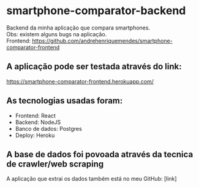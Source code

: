 # smartphone-comparator-backend
Backend da minha aplicação que compara smartphones.</br>
Obs: existem alguns bugs na aplicação.</br>
Frontend: https://github.com/andrehenriquemendes/smartphone-comparator-frontend

## A aplicação pode ser testada através do link:
https://smartphone-comparator-frontend.herokuapp.com/

## As tecnologias usadas foram:
- Frontend: React
- Backend: NodeJS
- Banco de dados: Postgres
- Deploy: Heroku

## A base de dados foi povoada através da tecnica de crawler/web scraping
A aplicação que extrai os dados também está no meu GitHub:
[link]
